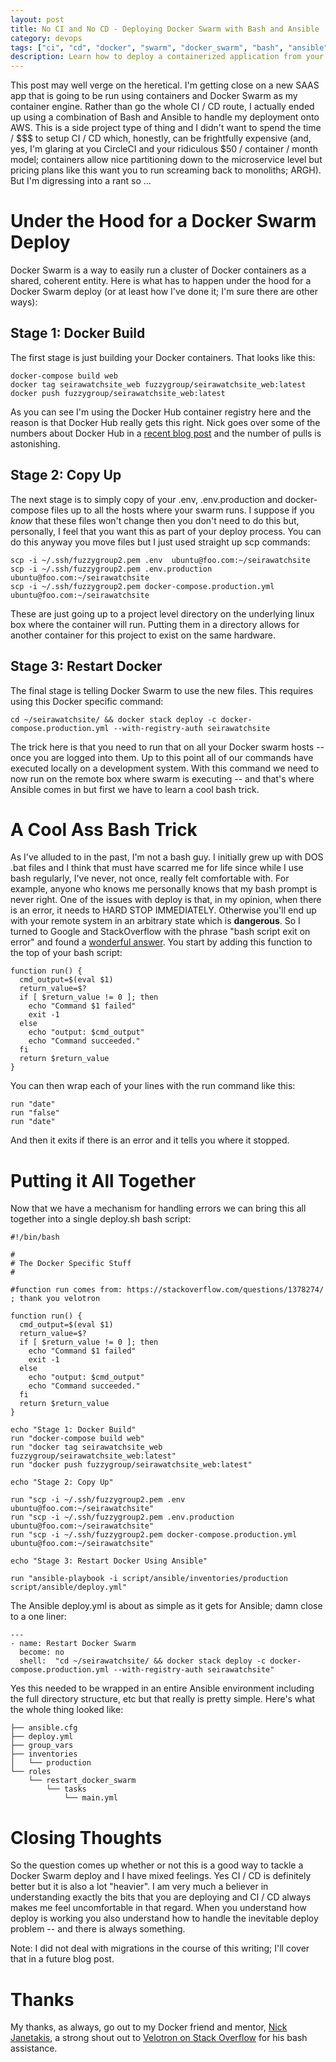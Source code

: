 ```yaml
---
layout: post
title: No CI and No CD - Deploying Docker Swarm with Bash and Ansible
category: devops
tags: ["ci", "cd", "docker", "swarm", "docker_swarm", "bash", "ansible"]
description: Learn how to deploy a containerized application from your local box to a Docker Swarm cluster using Bash and Ansible.
---
```

This post may well verge on the heretical.  I'm getting close on a new SAAS app that is going to be run using containers and Docker Swarm as my container engine.  Rather than go the whole CI / CD route, I actually ended up using a combination of Bash and Ansible to handle my deployment onto AWS.  This is a side project type of thing and I didn't want to spend the time / $$$ to setup CI / CD which, honestly, can be frightfully expensive (and, yes, I'm glaring at you CircleCI and your ridiculous $50 / container / month model; containers allow nice partitioning down to the microservice level but pricing plans like this want you to run screaming back to monoliths; ARGH).  But I'm digressing into a rant so ...

# Under the Hood for a Docker Swarm Deploy

Docker Swarm is a way to easily run a cluster of Docker containers as a shared, coherent entity.  Here is what has to happen under the hood for a Docker Swarm deploy (or at least how I've done it; I'm sure there are other ways):

## Stage 1: Docker Build

The first stage is just building your Docker containers.  That looks like this:

    docker-compose build web
    docker tag seirawatchsite_web fuzzygroup/seirawatchsite_web:latest
    docker push fuzzygroup/seirawatchsite_web:latest
    
As you can see I'm using the Docker Hub container registry here and the reason is that Docker Hub really gets this right.  Nick goes over some of the numbers about Docker Hub in a [recent blog post](https://diveintodocker.com/blog/the-3-biggest-wins-when-using-alpine-as-a-base-docker-image) and the number of pulls is astonishing.

## Stage 2: Copy Up

The next stage is to simply copy of your .env, .env.production and docker-compose files up to all the hosts where your swarm runs.  I suppose if you *know* that these files won't change then you don't need to do this but, personally, I feel that you want this as part of your deploy process.  You can do this anyway you move files but I just used straight up scp commands:

    scp -i ~/.ssh/fuzzygroup2.pem .env  ubuntu@foo.com:~/seirawatchsite
    scp -i ~/.ssh/fuzzygroup2.pem .env.production  ubuntu@foo.com:~/seirawatchsite
    scp -i ~/.ssh/fuzzygroup2.pem docker-compose.production.yml ubuntu@foo.com:~/seirawatchsite
    
These are just going up to a project level directory on the underlying linux box where the container will run.  Putting them in a directory allows for another container for this project to exist on the same hardware.

## Stage 3: Restart Docker

The final stage is telling Docker Swarm to use the new files.  This requires using this Docker specific command:

    cd ~/seirawatchsite/ && docker stack deploy -c docker-compose.production.yml --with-registry-auth seirawatchsite
    
The trick here is that you need to run that on all your Docker swarm hosts -- once you are logged into them.  Up to this point all of our commands have executed locally on a development system.  With this command we need to now run on the remote box where swarm is executing -- and that's where Ansible comes in but first we have to learn a cool bash trick.

# A Cool Ass Bash Trick

As I've alluded to in the past, I'm not a bash guy.  I initially grew up with DOS .bat files and I think that must have scarred me for life since while I use bash regularly, I've never, not once, really felt comfortable with.  For example, anyone who knows me personally knows that my bash prompt is never right.  One of the issues with deploy is that, in my opinion, when there is an error, it needs to HARD STOP IMMEDIATELY.  Otherwise you'll end up with your remote system in an arbitrary state which is **dangerous**.  So I turned to Google and StackOverflow with the phrase "bash script exit on error" and found a [wonderful answer](https://stackoverflow.com/questions/1378274).  You start by adding this function to the top of your bash script:

    function run() {
      cmd_output=$(eval $1)
      return_value=$?
      if [ $return_value != 0 ]; then
        echo "Command $1 failed"
        exit -1
      else
        echo "output: $cmd_output"
        echo "Command succeeded."
      fi
      return $return_value
    }
    
You can then wrap each of your lines with the run command like this:

    run "date"
    run "false"
    run "date"

And then it exits if there is an error and it tells you where it stopped.

# Putting it All Together

Now that we have a mechanism for handling errors we can bring this all together into a single deploy.sh bash script:

    #!/bin/bash

    #
    # The Docker Specific Stuff
    #

    #function run comes from: https://stackoverflow.com/questions/1378274/ ; thank you velotron

    function run() {
      cmd_output=$(eval $1)
      return_value=$?
      if [ $return_value != 0 ]; then
        echo "Command $1 failed"
        exit -1
      else
        echo "output: $cmd_output"
        echo "Command succeeded."
      fi
      return $return_value
    }

    echo "Stage 1: Docker Build"
    run "docker-compose build web"
    run "docker tag seirawatchsite_web fuzzygroup/seirawatchsite_web:latest"
    run "docker push fuzzygroup/seirawatchsite_web:latest"

    echo "Stage 2: Copy Up"

    run "scp -i ~/.ssh/fuzzygroup2.pem .env  ubuntu@foo.com:~/seirawatchsite"
    run "scp -i ~/.ssh/fuzzygroup2.pem .env.production  ubuntu@foo.com:~/seirawatchsite"
    run "scp -i ~/.ssh/fuzzygroup2.pem docker-compose.production.yml ubuntu@foo.com:~/seirawatchsite"

    echo "Stage 3: Restart Docker Using Ansible"

    run "ansible-playbook -i script/ansible/inventories/production script/ansible/deploy.yml"

The Ansible deploy.yml is about as simple as it gets for Ansible; damn close to a one liner:

    ---
    - name: Restart Docker Swarm
      become: no
      shell:  "cd ~/seirawatchsite/ && docker stack deploy -c docker-compose.production.yml --with-registry-auth seirawatchsite"
      
Yes this needed to be wrapped in an entire Ansible environment including the full directory structure, etc but that really is pretty simple.  Here's what the whole thing looked like:


    ├── ansible.cfg
    ├── deploy.yml
    ├── group_vars
    ├── inventories
    │   └── production
    └── roles
        └── restart_docker_swarm
            └── tasks
                └── main.yml

# Closing Thoughts

So the question comes up whether or not this is a good way to tackle a Docker Swarm deploy and I have mixed feelings.  Yes CI / CD is definitely better but it is also a lot "heavier".  I am very much a believer in understanding exactly the bits that you are deploying and CI / CD always makes me feel uncomfortable in that regard.  When you understand how deploy is working you also understand how to handle the inevitable deploy problem -- and there is always something.

Note: I did not deal with migrations in the course of this writing; I'll cover that in a future blog post.

# Thanks

My thanks, as always, go out to my Docker friend and mentor, [Nick Janetakis](https://diveintodocker.com/courses/dive-into-docker), a strong shout out to [Velotron on Stack Overflow](https://stackoverflow.com/users/958118/velotron) for his bash assistance.